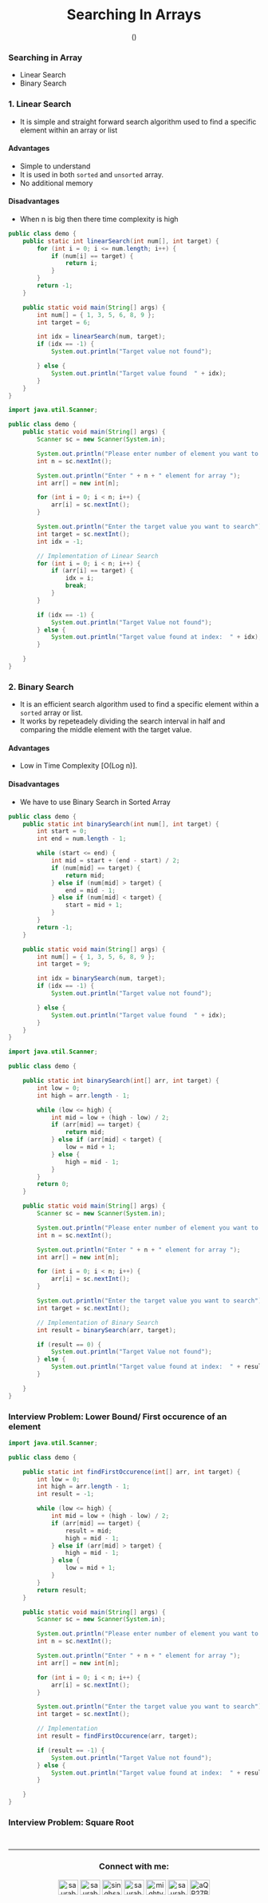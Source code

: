 <h1 align="center"> Searching In Arrays   </h1>
<p align="center" > () </p>

### Searching  in Array
+ Linear Search
+ Binary Search

### 1. Linear Search
+ It is simple and straight forward search algorithm used to find a specific element within an array or list

#### Advantages
+ Simple to understand
+ It is used in both `sorted` and `unsorted` array.
+ No additional memory

#### Disadvantages
+ When n is big then there time complexity is high

```java
public class demo {
    public static int linearSearch(int num[], int target) {
        for (int i = 0; i <= num.length; i++) {
            if (num[i] == target) {
                return i;
            }
        }
        return -1;
    }

    public static void main(String[] args) {
        int num[] = { 1, 3, 5, 6, 8, 9 };
        int target = 6;

        int idx = linearSearch(num, target);
        if (idx == -1) {
            System.out.println("Target value not found");

        } else {
            System.out.println("Target value found  " + idx);
        }
    }
}

```

```java
import java.util.Scanner;

public class demo {
    public static void main(String[] args) {
        Scanner sc = new Scanner(System.in);

        System.out.println("Please enter number of element you want to enter");
        int n = sc.nextInt();

        System.out.println("Enter " + n + " element for array ");
        int arr[] = new int[n];

        for (int i = 0; i < n; i++) {
            arr[i] = sc.nextInt();
        }

        System.out.println("Enter the target value you want to search");
        int target = sc.nextInt();
        int idx = -1;

        // Implementation of Linear Search
        for (int i = 0; i < n; i++) {
            if (arr[i] == target) {
                idx = i;
                break;
            }
        }

        if (idx == -1) {
            System.out.println("Target Value not found");
        } else {
            System.out.println("Target value found at index:  " + idx);
        }

    }
}
```

### 2. Binary Search
+ It is an efficient search algorithm used to find a specific element within a `sorted` array or list.
+ It works by repeteadely dividing the search interval in half and comparing the middle element with the target value.

#### Advantages
+ Low in Time Complexity [O(Log n)].

#### Disadvantages
+ We have to use Binary Search in Sorted Array

```java
public class demo {
    public static int binarySearch(int num[], int target) {
        int start = 0;
        int end = num.length - 1;

        while (start <= end) {
            int mid = start + (end - start) / 2;
            if (num[mid] == target) {
                return mid;
            } else if (num[mid] > target) {
                end = mid - 1;
            } else if (num[mid] < target) {
                start = mid + 1;
            }
        }
        return -1;
    }

    public static void main(String[] args) {
        int num[] = { 1, 3, 5, 6, 8, 9 };
        int target = 9;

        int idx = binarySearch(num, target);
        if (idx == -1) {
            System.out.println("Target value not found");

        } else {
            System.out.println("Target value found  " + idx);
        }
    }
}

```

```java
import java.util.Scanner;

public class demo {

    public static int binarySearch(int[] arr, int target) {
        int low = 0;
        int high = arr.length - 1;

        while (low <= high) {
            int mid = low + (high - low) / 2;
            if (arr[mid] == target) {
                return mid;
            } else if (arr[mid] < target) {
                low = mid + 1;
            } else {
                high = mid - 1;
            }
        }
        return 0;
    }

    public static void main(String[] args) {
        Scanner sc = new Scanner(System.in);

        System.out.println("Please enter number of element you want to enter");
        int n = sc.nextInt();

        System.out.println("Enter " + n + " element for array ");
        int arr[] = new int[n];

        for (int i = 0; i < n; i++) {
            arr[i] = sc.nextInt();
        }

        System.out.println("Enter the target value you want to search");
        int target = sc.nextInt();

        // Implementation of Binary Search
        int result = binarySearch(arr, target);

        if (result == 0) {
            System.out.println("Target Value not found");
        } else {
            System.out.println("Target value found at index:  " + result);
        }

    }
}

```

### Interview Problem:  Lower Bound/ First occurence of an element
```java
import java.util.Scanner;

public class demo {

    public static int findFirstOccurence(int[] arr, int target) {
        int low = 0;
        int high = arr.length - 1;
        int result = -1;

        while (low <= high) {
            int mid = low + (high - low) / 2;
            if (arr[mid] == target) {
                result = mid;
                high = mid - 1;
            } else if (arr[mid] > target) {
                high = mid - 1;
            } else {
                low = mid + 1;
            }
        }
        return result;
    }

    public static void main(String[] args) {
        Scanner sc = new Scanner(System.in);

        System.out.println("Please enter number of element you want to enter");
        int n = sc.nextInt();

        System.out.println("Enter " + n + " element for array ");
        int arr[] = new int[n];

        for (int i = 0; i < n; i++) {
            arr[i] = sc.nextInt();
        }

        System.out.println("Enter the target value you want to search");
        int target = sc.nextInt();

        // Implementation
        int result = findFirstOccurence(arr, target);

        if (result == -1) {
            System.out.println("Target Value not found");
        } else {
            System.out.println("Target value found at index:  " + result);
        }

    }
}

```
### Interview Problem: Square Root

```java



```

***


<h3 align="center">Connect with me:</h3>
<p align="center">
<a href="https://twitter.com/saurabhbahadur" target="blank"><img align="center" src="https://raw.githubusercontent.com/rahuldkjain/github-profile-readme-generator/master/src/images/icons/Social/twitter.svg" alt="saurabhbahadur" height="30" width="40" /></a>
<a href="https://linkedin.com/in/saurabhbahadur" target="blank"><img align="center" src="https://raw.githubusercontent.com/rahuldkjain/github-profile-readme-generator/master/src/images/icons/Social/linked-in-alt.svg" alt="saurabhbahadur" height="30" width="40" /></a>
<a href="https://fb.com/singhsaurabhbahadur" target="blank"><img align="center" src="https://raw.githubusercontent.com/rahuldkjain/github-profile-readme-generator/master/src/images/icons/Social/facebook.svg" alt="singhsaurabhbahadur" height="30" width="40" /></a>
<a href="https://instagram.com/saurabhbahadur_" target="blank"><img align="center" src="https://raw.githubusercontent.com/rahuldkjain/github-profile-readme-generator/master/src/images/icons/Social/instagram.svg" alt="saurabhbahadur_" height="30" width="40" /></a>
<a href="https://www.youtube.com/c/mighty saur" target="blank"><img align="center" src="https://raw.githubusercontent.com/rahuldkjain/github-profile-readme-generator/master/src/images/icons/Social/youtube.svg" alt="mighty saur" height="30" width="40" /></a>
<a href="https://www.hackerrank.com/saurabhbahadur" target="blank"><img align="center" src="https://raw.githubusercontent.com/rahuldkjain/github-profile-readme-generator/master/src/images/icons/Social/hackerrank.svg" alt="saurabhbahadur" height="30" width="40" /></a>
<a href="https://discord.gg/aQR27Bg7de" target="blank"><img align="center" src="https://raw.githubusercontent.com/rahuldkjain/github-profile-readme-generator/master/src/images/icons/Social/discord.svg" alt="aQR27Bg7de" height="30" width="40" /></a>
</p>

